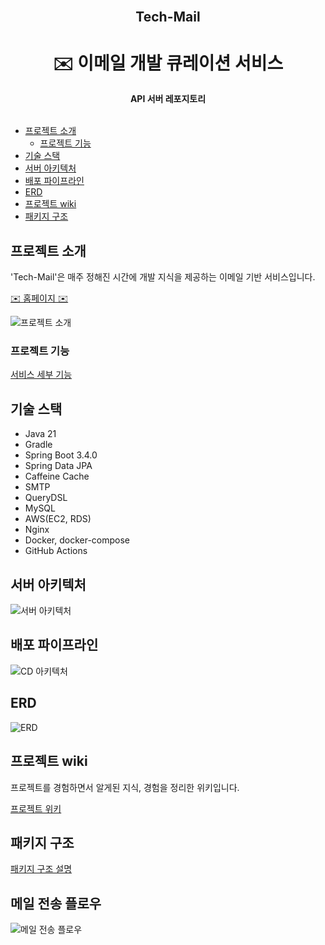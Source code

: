 <div align="center">
  <br>
  <h2> Tech-Mail </h2>
  <h1> ✉️ 이메일 개발 큐레이션 서비스 </h1>
  <strong>API 서버 레포지토리</strong>
</div>
<br>

- [프로젝트 소개](#프로젝트-소개)
    * [프로젝트 기능](#프로젝트-기능)
- [기술 스택](#기술-스택)
- [서버 아키텍처](#서버-아키텍처)
- [배포 파이프라인](#배포-파이프라인)
- [ERD](#erd)
- [프로젝트 wiki](#프로젝트-wiki)
- [패키지 구조](#패키지-구조)


## 프로젝트 소개

'Tech-Mail'은 매주 정해진 시간에 개발 지식을 제공하는 이메일 기반 서비스입니다.

[✉️ 홈페이지 ✉️](https://www.tech-mail.site)

![프로젝트 소개](https://github.com/user-attachments/assets/18fee9fc-4aab-409e-8955-9fac0a24b118)

### 프로젝트 기능

[서비스 세부 기능](/docs/service_detail.md)

## 기술 스택

- Java 21
- Gradle 
- Spring Boot 3.4.0
- Spring Data JPA
- Caffeine Cache
- SMTP
- QueryDSL 
- MySQL 
- AWS(EC2, RDS)
- Nginx
- Docker, docker-compose
- GitHub Actions

## 서버 아키텍처

![서버 아키텍처](https://github.com/user-attachments/assets/829c18a7-0db8-4577-99af-1d174c26c6e5)

## 배포 파이프라인

![CD 아키텍처](https://github.com/tipi-tapi/ai-paint-today-BE/assets/42285463/040e09ce-a317-409b-9098-d8e092d6263b)

## ERD

![ERD](https://github.com/user-attachments/assets/08c2f7b1-897b-4755-9730-34d979e4b609)


## 프로젝트 wiki

프로젝트를 경험하면서 알게된 지식, 경험을 정리한 위키입니다.

[프로젝트 위키](https://few-monkey-6ee.notion.site/154a674672d9805fb742ce0b77669de7?v=154a674672d98102b24a000c5889fa65)

## 패키지 구조

[패키지 구조 설명](/docs/package_structure.md)

## 메일 전송 플로우

![메일 전송 플로우](https://github.com/user-attachments/assets/5640f83a-0a8c-436a-9db8-0207fe6563d8)


